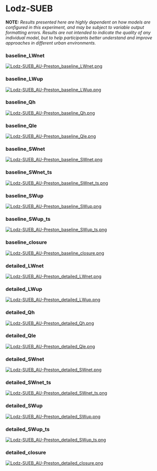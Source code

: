 # Lodz-SUEB

**NOTE:** *Results presented here are highly dependent on how models are configured in this experiment, and may be subject to variable output formatting errors. Results are not intended to indicate the quality of any individual model, but to help participants better understand and improve approaches in different urban environments.*

### baseline_LWnet
[![Lodz-SUEB_AU-Preston_baseline_LWnet.png](Lodz-SUEB_AU-Preston_baseline_LWnet.png)](Lodz-SUEB_AU-Preston_baseline_LWnet.png.png)

### baseline_LWup
[![Lodz-SUEB_AU-Preston_baseline_LWup.png](Lodz-SUEB_AU-Preston_baseline_LWup.png)](Lodz-SUEB_AU-Preston_baseline_LWup.png.png)

### baseline_Qh
[![Lodz-SUEB_AU-Preston_baseline_Qh.png](Lodz-SUEB_AU-Preston_baseline_Qh.png)](Lodz-SUEB_AU-Preston_baseline_Qh.png.png)

### baseline_Qle
[![Lodz-SUEB_AU-Preston_baseline_Qle.png](Lodz-SUEB_AU-Preston_baseline_Qle.png)](Lodz-SUEB_AU-Preston_baseline_Qle.png.png)

### baseline_SWnet
[![Lodz-SUEB_AU-Preston_baseline_SWnet.png](Lodz-SUEB_AU-Preston_baseline_SWnet.png)](Lodz-SUEB_AU-Preston_baseline_SWnet.png.png)

### baseline_SWnet_ts
[![Lodz-SUEB_AU-Preston_baseline_SWnet_ts.png](Lodz-SUEB_AU-Preston_baseline_SWnet_ts.png)](Lodz-SUEB_AU-Preston_baseline_SWnet_ts.png.png)

### baseline_SWup
[![Lodz-SUEB_AU-Preston_baseline_SWup.png](Lodz-SUEB_AU-Preston_baseline_SWup.png)](Lodz-SUEB_AU-Preston_baseline_SWup.png.png)

### baseline_SWup_ts
[![Lodz-SUEB_AU-Preston_baseline_SWup_ts.png](Lodz-SUEB_AU-Preston_baseline_SWup_ts.png)](Lodz-SUEB_AU-Preston_baseline_SWup_ts.png.png)

### baseline_closure
[![Lodz-SUEB_AU-Preston_baseline_closure.png](Lodz-SUEB_AU-Preston_baseline_closure.png)](Lodz-SUEB_AU-Preston_baseline_closure.png.png)

### detailed_LWnet
[![Lodz-SUEB_AU-Preston_detailed_LWnet.png](Lodz-SUEB_AU-Preston_detailed_LWnet.png)](Lodz-SUEB_AU-Preston_detailed_LWnet.png.png)

### detailed_LWup
[![Lodz-SUEB_AU-Preston_detailed_LWup.png](Lodz-SUEB_AU-Preston_detailed_LWup.png)](Lodz-SUEB_AU-Preston_detailed_LWup.png.png)

### detailed_Qh
[![Lodz-SUEB_AU-Preston_detailed_Qh.png](Lodz-SUEB_AU-Preston_detailed_Qh.png)](Lodz-SUEB_AU-Preston_detailed_Qh.png.png)

### detailed_Qle
[![Lodz-SUEB_AU-Preston_detailed_Qle.png](Lodz-SUEB_AU-Preston_detailed_Qle.png)](Lodz-SUEB_AU-Preston_detailed_Qle.png.png)

### detailed_SWnet
[![Lodz-SUEB_AU-Preston_detailed_SWnet.png](Lodz-SUEB_AU-Preston_detailed_SWnet.png)](Lodz-SUEB_AU-Preston_detailed_SWnet.png.png)

### detailed_SWnet_ts
[![Lodz-SUEB_AU-Preston_detailed_SWnet_ts.png](Lodz-SUEB_AU-Preston_detailed_SWnet_ts.png)](Lodz-SUEB_AU-Preston_detailed_SWnet_ts.png.png)

### detailed_SWup
[![Lodz-SUEB_AU-Preston_detailed_SWup.png](Lodz-SUEB_AU-Preston_detailed_SWup.png)](Lodz-SUEB_AU-Preston_detailed_SWup.png.png)

### detailed_SWup_ts
[![Lodz-SUEB_AU-Preston_detailed_SWup_ts.png](Lodz-SUEB_AU-Preston_detailed_SWup_ts.png)](Lodz-SUEB_AU-Preston_detailed_SWup_ts.png.png)

### detailed_closure
[![Lodz-SUEB_AU-Preston_detailed_closure.png](Lodz-SUEB_AU-Preston_detailed_closure.png)](Lodz-SUEB_AU-Preston_detailed_closure.png.png)



